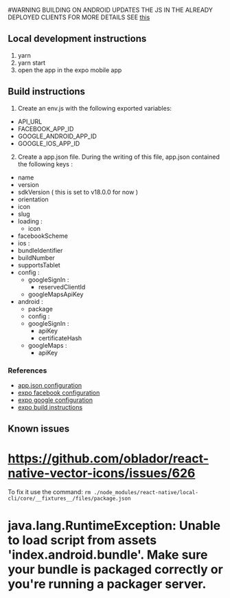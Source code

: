 #WARNING
BUILDING ON ANDROID UPDATES THE JS IN THE ALREADY DEPLOYED CLIENTS
FOR MORE DETAILS SEE [this](https://expo.canny.io/feature-requests/p/support-isremotejsenabled-on-android)

## Local development instructions

1. yarn
2. yarn start
3. open the app in the expo mobile app

## Build instructions
1. Create an env.js with the following exported variables: 
  - API_URL
  - FACEBOOK_APP_ID
  - GOOGLE_ANDROID_APP_ID
  - GOOGLE_IOS_APP_ID
2. Create a app.json file. During the writing of this file, app.json contained the following keys :
  - name
  - version
  - sdkVersion ( this is set to v18.0.0 for now )
  - orientation
  - icon
  - slug
  - loading :
    - icon
  - facebookScheme
  - ios :
   - bundleIdentifier
   - buildNumber
   - supportsTablet
   - config :
      - googleSignIn :
        - reservedClientId
      - googleMapsApiKey
  - android :
    - package
    - config :
    - googleSignIn :
      - apiKey
      - certificateHash
    - googleMaps :
      - apiKey

### References
 - [app.json configuration](https://docs.expo.io/versions/v18.0.0/guides/configuration.html)
 - [expo facebook configuration](https://docs.expo.io/versions/v18.0.0/sdk/facebook.html)
 - [expo google configuration](https://docs.expo.io/versions/v18.0.0/sdk/google.html)
 - [expo build instructions](https://docs.expo.io/versions/v18.0.0/guides/building-standalone-apps.html)
 
## Known issues

# https://github.com/oblador/react-native-vector-icons/issues/626

To fix it use the command:
`rm ./node_modules/react-native/local-cli/core/__fixtures__/files/package.json`

# java.lang.RuntimeException: Unable to load script from assets 'index.android.bundle'. Make sure your bundle is packaged correctly or you're running a packager server.



